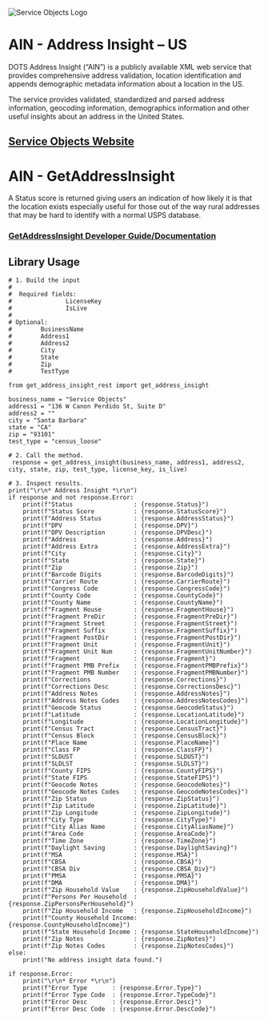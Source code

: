 ﻿![Service Objects Logo](https://www.serviceobjects.com/wp-content/uploads/2021/05/SO-Logo-with-TM.gif "Service Objects Logo")

# AIN - Address Insight – US

DOTS Address Insight (“AIN”) is a publicly available XML web service that provides comprehensive address validation, location identification and appends demographic metadata information about a location in the US. 

The service provides validated, standardized and parsed address information, geocoding information, demographics information and other useful insights about an address in the United States.

## [Service Objects Website](https://serviceobjects.com)

# AIN - GetAddressInsight

A Status score is returned giving users an indication of how likely it is that the location exists especially useful for those out of the way rural addresses that may be hard to identify with a normal USPS database.

### [GetAddressInsight Developer Guide/Documentation](https://www.serviceobjects.com/docs/dots-address-insight-us/aius-operations/aius-getaddressinsight/)

## Library Usage

```
# 1. Build the input
#
#  Required fields:
#               LicenseKey
#               IsLive
# 
# Optional:
#        BusinessName
#        Address1
#        Address2
#        City
#        State
#        Zip	
#        TestType

from get_address_insight_rest import get_address_insight

business_name = "Service Objects"
address1 = "136 W Canon Perdido St, Suite D"
address2 = ""
city = "Santa Barbara"
state = "CA"
zip = "93101"
test_type = "census_loose"

# 2. Call the method.
 response = get_address_insight(business_name, address1, address2, city, state, zip, test_type, license_key, is_live)

# 3. Inspect results.
print("\r\n* Address Insight *\r\n")
if response and not response.Error:
    print(f"Status                 : {response.Status}")
    print(f"Status Score           : {response.StatusScore}")
    print(f"Address Status         : {response.AddressStatus}")
    print(f"DPV                    : {response.DPV}")
    print(f"DPV Description        : {response.DPVDesc}")
    print(f"Address                : {response.Address}")
    print(f"Address Extra          : {response.AddressExtra}")
    print(f"City                   : {response.City}")
    print(f"State                  : {response.State}")
    print(f"Zip                    : {response.Zip}")
    print(f"Barcode Digits         : {response.BarcodeDigits}")
    print(f"Carrier Route          : {response.CarrierRoute}")
    print(f"Congress Code          : {response.CongressCode}")
    print(f"County Code            : {response.CountyCode}")
    print(f"County Name            : {response.CountyName}")
    print(f"Fragment House         : {response.FragmentHouse}")
    print(f"Fragment PreDir        : {response.FragmentPreDir}")
    print(f"Fragment Street        : {response.FragmentStreet}")
    print(f"Fragment Suffix        : {response.FragmentSuffix}")
    print(f"Fragment PostDir       : {response.FragmentPostDir}")
    print(f"Fragment Unit          : {response.FragmentUnit}")
    print(f"Fragment Unit Num      : {response.FragmentUnitNumber}")
    print(f"Fragment               : {response.Fragment}")
    print(f"Fragment PMB Prefix    : {response.FragmentPMBPrefix}")
    print(f"Fragment PMB Number    : {response.FragmentPMBNumber}")
    print(f"Corrections            : {response.Corrections}")
    print(f"Corrections Desc       : {response.CorrectionsDesc}")
    print(f"Address Notes          : {response.AddressNotes}")
    print(f"Address Notes Codes    : {response.AddressNotesCodes}")
    print(f"Geocode Status         : {response.GeocodeStatus}")
    print(f"Latitude               : {response.LocationLatitude}")
    print(f"Longitude              : {response.LocationLongitude}")
    print(f"Census Tract           : {response.CensusTract}")
    print(f"Census Block           : {response.CensusBlock}")
    print(f"Place Name             : {response.PlaceName}")
    print(f"Class FP               : {response.ClassFP}")
    print(f"SLDUST                 : {response.SLDUST}")
    print(f"SLDLST                 : {response.SLDLST}")
    print(f"County FIPS            : {response.CountyFIPS}")
    print(f"State FIPS             : {response.StateFIPS}")
    print(f"Geocode Notes          : {response.GeocodeNotes}")
    print(f"Geocode Notes Codes    : {response.GeocodeNotesCodes}")
    print(f"Zip Status             : {response.ZipStatus}")
    print(f"Zip Latitude           : {response.ZipLatitude}")
    print(f"Zip Longitude          : {response.ZipLongitude}")
    print(f"City Type              : {response.CityType}")
    print(f"City Alias Name        : {response.CityAliasName}")
    print(f"Area Code              : {response.AreaCode}")
    print(f"Time Zone              : {response.TimeZone}")
    print(f"Daylight Saving        : {response.DaylightSaving}")
    print(f"MSA                    : {response.MSA}")
    print(f"CBSA                   : {response.CBSA}")
    print(f"CBSA Div               : {response.CBSA_Div}")
    print(f"PMSA                   : {response.PMSA}")
    print(f"DMA                    : {response.DMA}")
    print(f"Zip Household Value    : {response.ZipHouseholdValue}")
    print(f"Persons Per Household  : {response.ZipPersonsPerHousehold}")
    print(f"Zip Household Income   : {response.ZipHouseholdIncome}")
    print(f"County Household Income: {response.CountyHouseholdIncome}")
    print(f"State Household Income : {response.StateHouseholdIncome}")
    print(f"Zip Notes              : {response.ZipNotes}")
    print(f"Zip Notes Codes        : {response.ZipNotesCodes}")
else:
    print("No address insight data found.")

if response.Error:
    print("\r\n* Error *\r\n")
    print(f"Error Type       : {response.Error.Type}")
    print(f"Error Type Code  : {response.Error.TypeCode}")
    print(f"Error Desc       : {response.Error.Desc}")
    print(f"Error Desc Code  : {response.Error.DescCode}")
```

